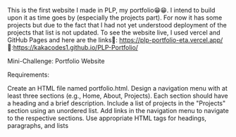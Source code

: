 This is the first website I made in PLP, my portfolio😁😁. I intend to build upon it as time goes by (especially the projects part). For now it has some projects but due to the fact that I had not yet understood deployment of the projects that list is not updated. To see the website live, I used vercel and GitHub Pages and here are the links🎯: https://plp-portfolio-eta.vercel.app/ 
🎯:https://kakacodes1.github.io/PLP-Portfolio/

Mini-Challenge: Portfolio Website

Requirements:

Create an HTML file named portfolio.html.
Design a navigation menu with at least three sections (e.g., Home, About, Projects).
Each section should have a heading and a brief description.
Include a list of projects in the "Projects" section using an unordered list.
Add links in the navigation menu to navigate to the respective sections.
Use appropriate HTML tags for headings, paragraphs, and lists
